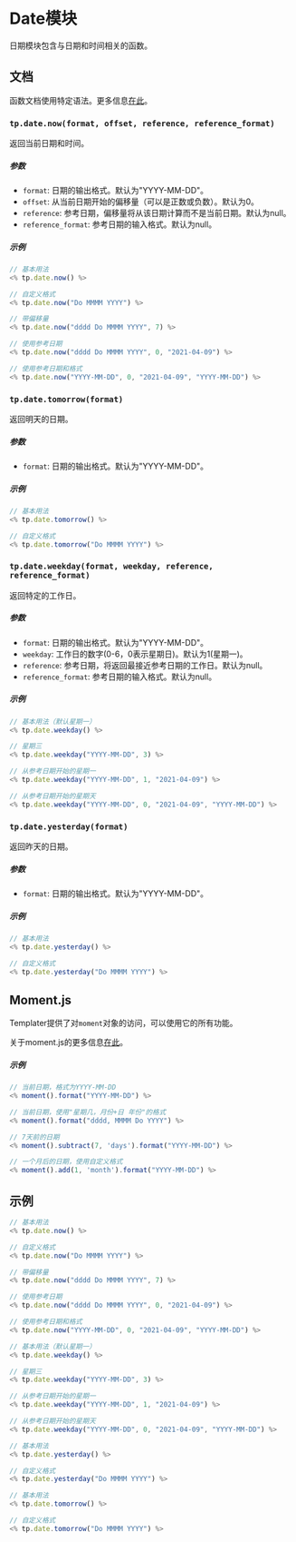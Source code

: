 # Date模块

日期模块包含与日期和时间相关的函数。

<!-- toc -->

## 文档

函数文档使用特定语法。更多信息[在此](../../syntax.md#函数文档语法)。

### `tp.date.now(format, offset, reference, reference_format)` 

返回当前日期和时间。

##### 参数

- `format`: 日期的输出格式。默认为"YYYY-MM-DD"。
- `offset`: 从当前日期开始的偏移量（可以是正数或负数）。默认为0。
- `reference`: 参考日期，偏移量将从该日期计算而不是当前日期。默认为null。
- `reference_format`: 参考日期的输入格式。默认为null。

##### 示例

```javascript
// 基本用法
<% tp.date.now() %>

// 自定义格式
<% tp.date.now("Do MMMM YYYY") %>

// 带偏移量
<% tp.date.now("dddd Do MMMM YYYY", 7) %>

// 使用参考日期
<% tp.date.now("dddd Do MMMM YYYY", 0, "2021-04-09") %>

// 使用参考日期和格式
<% tp.date.now("YYYY-MM-DD", 0, "2021-04-09", "YYYY-MM-DD") %>
```

### `tp.date.tomorrow(format)` 

返回明天的日期。

##### 参数

- `format`: 日期的输出格式。默认为"YYYY-MM-DD"。

##### 示例

```javascript
// 基本用法
<% tp.date.tomorrow() %>

// 自定义格式
<% tp.date.tomorrow("Do MMMM YYYY") %>
```

### `tp.date.weekday(format, weekday, reference, reference_format)` 

返回特定的工作日。

##### 参数

- `format`: 日期的输出格式。默认为"YYYY-MM-DD"。
- `weekday`: 工作日的数字(0-6，0表示星期日)。默认为1(星期一)。
- `reference`: 参考日期，将返回最接近参考日期的工作日。默认为null。
- `reference_format`: 参考日期的输入格式。默认为null。

##### 示例

```javascript
// 基本用法（默认星期一）
<% tp.date.weekday() %>

// 星期三
<% tp.date.weekday("YYYY-MM-DD", 3) %>

// 从参考日期开始的星期一
<% tp.date.weekday("YYYY-MM-DD", 1, "2021-04-09") %>

// 从参考日期开始的星期天
<% tp.date.weekday("YYYY-MM-DD", 0, "2021-04-09", "YYYY-MM-DD") %>
```

### `tp.date.yesterday(format)` 

返回昨天的日期。

##### 参数

- `format`: 日期的输出格式。默认为"YYYY-MM-DD"。

##### 示例

```javascript
// 基本用法
<% tp.date.yesterday() %>

// 自定义格式
<% tp.date.yesterday("Do MMMM YYYY") %>
```

## Moment.js

Templater提供了对`moment`对象的访问，可以使用它的所有功能。

关于moment.js的更多信息[在此](https://momentjs.com/docs/#/displaying/)。

##### 示例

```javascript
// 当前日期，格式为YYYY-MM-DD
<% moment().format("YYYY-MM-DD") %>

// 当前日期，使用"星期几，月份+日 年份"的格式
<% moment().format("dddd, MMMM Do YYYY") %>

// 7天前的日期
<% moment().subtract(7, 'days').format("YYYY-MM-DD") %>

// 一个月后的日期，使用自定义格式
<% moment().add(1, 'month').format("YYYY-MM-DD") %>
```

## 示例

```javascript
// 基本用法
<% tp.date.now() %>

// 自定义格式
<% tp.date.now("Do MMMM YYYY") %>

// 带偏移量
<% tp.date.now("dddd Do MMMM YYYY", 7) %>

// 使用参考日期
<% tp.date.now("dddd Do MMMM YYYY", 0, "2021-04-09") %>

// 使用参考日期和格式
<% tp.date.now("YYYY-MM-DD", 0, "2021-04-09", "YYYY-MM-DD") %>

// 基本用法（默认星期一）
<% tp.date.weekday() %>

// 星期三
<% tp.date.weekday("YYYY-MM-DD", 3) %>

// 从参考日期开始的星期一
<% tp.date.weekday("YYYY-MM-DD", 1, "2021-04-09") %>

// 从参考日期开始的星期天
<% tp.date.weekday("YYYY-MM-DD", 0, "2021-04-09", "YYYY-MM-DD") %>

// 基本用法
<% tp.date.yesterday() %>

// 自定义格式
<% tp.date.yesterday("Do MMMM YYYY") %>

// 基本用法
<% tp.date.tomorrow() %>

// 自定义格式
<% tp.date.tomorrow("Do MMMM YYYY") %>
```
